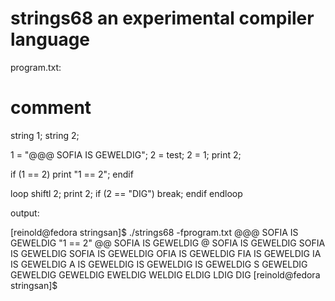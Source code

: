 # strings68 an experimental compiler language

program.txt:

# comment
string 1;
string 2;

1 = "@@@ SOFIA IS GEWELDIG";
2 = test;
2 = 1;
print 2;

if (1 == 2)
    print "1 == 2";
endif

loop
    shiftl 2;
    print 2;
    if (2 == "DIG")
        break;
    endif
endloop


output:

[reinold@fedora stringsan]$ ./strings68 -fprogram.txt
@@@ SOFIA IS GEWELDIG
"1 == 2"
@@ SOFIA IS GEWELDIG
@ SOFIA IS GEWELDIG
 SOFIA IS GEWELDIG
SOFIA IS GEWELDIG
OFIA IS GEWELDIG
FIA IS GEWELDIG
IA IS GEWELDIG
A IS GEWELDIG
 IS GEWELDIG
IS GEWELDIG
S GEWELDIG
 GEWELDIG
GEWELDIG
EWELDIG
WELDIG
ELDIG
LDIG
DIG
[reinold@fedora stringsan]$ 
